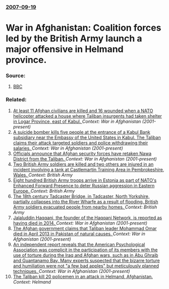 ### [2007-09-19](/news/2007/09/19/index.md)

#  War in Afghanistan: Coalition forces led by the British Army launch a major offensive in Helmand province. 




### Source:

1. [BBC](http://news.bbc.co.uk/2/hi/south_asia/7002103.stm)

### Related:

1. [At least 11 Afghan civilians are killed and 16 wounded when a NATO helicopter attacked a house where Taliban insurgents had taken shelter in Logar Province, east of Kabul. ](/news/2017/08/30/at-least-11-afghan-civilians-are-killed-and-16-wounded-when-a-nato-helicopter-attacked-a-house-where-taliban-insurgents-had-taken-shelter-in.md) _Context: War in Afghanistan (2001-present)_
2. [A suicide bomber kills five people at the entrance of a Kabul Bank subsidiary near the Embassy of the United States in Kabul. The Taliban claims their attack targeted soldiers and police withdrawing their salaries. ](/news/2017/08/29/a-suicide-bomber-kills-five-people-at-the-entrance-of-a-kabul-bank-subsidiary-near-the-embassy-of-the-united-states-in-kabul-the-taliban-cl.md) _Context: War in Afghanistan (2001-present)_
3. [Officials announce that Afghan security forces have retaken Nawa District from the Taliban. ](/news/2017/07/17/officials-announce-that-afghan-security-forces-have-retaken-nawa-district-from-the-taliban.md) _Context: War in Afghanistan (2001-present)_
4. [Two British Army soldiers are killed and two others are injured in an incident involving a tank at Castlemartin Training Area in Pembrokeshire, Wales. ](/news/2017/06/14/two-british-army-soldiers-are-killed-and-two-others-are-injured-in-an-incident-involving-a-tank-at-castlemartin-training-area-in-pembrokeshi.md) _Context: British Army_
5. [Eight hundred British Army troops arrive in Estonia as part of NATO's Enhanced Forward Presence to deter Russian aggression in Eastern Europe. ](/news/2017/03/18/eight-hundred-british-army-troops-arrive-in-estonia-as-part-of-nato-s-enhanced-forward-presence-to-deter-russian-aggression-in-eastern-europ.md) _Context: British Army_
6. [The 18th century Tadcaster Bridge, in Tadcaster, North Yorkshire, partially collapses into the River Wharfe as a result of flooding. British Army soldiers evacuated people from nearby homes. ](/news/2015/12/29/the-18th-century-tadcaster-bridge-in-tadcaster-north-yorkshire-partially-collapses-into-the-river-wharfe-as-a-result-of-flooding-british.md) _Context: British Army_
7. [Jalaluddin Haqqani, the founder of the Haqqani Network, is reported as having died in 2014. ](/news/2015/07/31/jalaluddin-haqqani-the-founder-of-the-haqqani-network-is-reported-as-having-died-in-2014.md) _Context: War in Afghanistan (2001-present)_
8. [The Afghan government claims that Taliban leader Mohammad Omar died in April 2013 in Pakistan of natural causes. ](/news/2015/07/29/the-afghan-government-claims-that-taliban-leader-mohammad-omar-died-in-april-2013-in-pakistan-of-natural-causes.md) _Context: War in Afghanistan (2001-present)_
9. [An independent report reveals that the American Psychological Association was complicit in the participation of its members with the use of torture during the Iraq and Afghan wars, such as in Abu Ghraib and Guantanamo Bay. Many experts suspected that the bizarre torture and humiliation were not "a few bad apples" but meticulously planned techniques. ](/news/2015/07/12/an-independent-report-reveals-that-the-american-psychological-association-was-complicit-in-the-participation-of-its-members-with-the-use-of.md) _Context: War in Afghanistan (2001-present)_
10. [The Taliban kill 20 policemen in an attack in Helmand, Afghanistan. ](/news/2015/06/13/the-taliban-kill-20-policemen-in-an-attack-in-helmand-afghanistan.md) _Context: Helmand_

